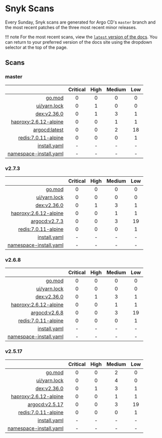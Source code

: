 # Snyk Scans

Every Sunday, Snyk scans are generated for Argo CD's `master` branch and the most recent patches of the three most
recent minor releases.

!!! note
    For the most recent scans, view the [`latest` version of the docs](https://argo-cd.readthedocs.io/en/latest/snyk/).
    You can return to your preferred version of the docs site using the dropdown selector at the top of the page.

## Scans

### master

|    | Critical | High | Medium | Low |
|---:|:--------:|:----:|:------:|:---:|
| [go.mod](master/argocd-test.html) | 0 | 0 | 0 | 0 |
| [ui/yarn.lock](master/argocd-test.html) | 0 | 1 | 0 | 0 |
| [dex:v2.36.0](master/ghcr.io_dexidp_dex_v2.36.0.html) | 0 | 1 | 3 | 1 |
| [haproxy:2.6.12-alpine](master/haproxy_2.6.12-alpine.html) | 0 | 0 | 1 | 1 |
| [argocd:latest](master/quay.io_argoproj_argocd_latest.html) | 0 | 0 | 2 | 18 |
| [redis:7.0.11-alpine](master/redis_7.0.11-alpine.html) | 0 | 0 | 0 | 1 |
| [install.yaml](master/argocd-iac-install.html) | - | - | - | - |
| [namespace-install.yaml](master/argocd-iac-namespace-install.html) | - | - | - | - |

### v2.7.3

|    | Critical | High | Medium | Low |
|---:|:--------:|:----:|:------:|:---:|
| [go.mod](v2.7.3/argocd-test.html) | 0 | 0 | 0 | 0 |
| [ui/yarn.lock](v2.7.3/argocd-test.html) | 0 | 0 | 0 | 0 |
| [dex:v2.36.0](v2.7.3/ghcr.io_dexidp_dex_v2.36.0.html) | 0 | 1 | 3 | 1 |
| [haproxy:2.6.12-alpine](v2.7.3/haproxy_2.6.12-alpine.html) | 0 | 0 | 1 | 1 |
| [argocd:v2.7.3](v2.7.3/quay.io_argoproj_argocd_v2.7.3.html) | 0 | 0 | 3 | 19 |
| [redis:7.0.11-alpine](v2.7.3/redis_7.0.11-alpine.html) | 0 | 0 | 0 | 1 |
| [install.yaml](v2.7.3/argocd-iac-install.html) | - | - | - | - |
| [namespace-install.yaml](v2.7.3/argocd-iac-namespace-install.html) | - | - | - | - |

### v2.6.8

|    | Critical | High | Medium | Low |
|---:|:--------:|:----:|:------:|:---:|
| [go.mod](v2.6.8/argocd-test.html) | 0 | 0 | 0 | 0 |
| [ui/yarn.lock](v2.6.8/argocd-test.html) | 0 | 0 | 0 | 0 |
| [dex:v2.36.0](v2.6.8/ghcr.io_dexidp_dex_v2.36.0.html) | 0 | 1 | 3 | 1 |
| [haproxy:2.6.12-alpine](v2.6.8/haproxy_2.6.12-alpine.html) | 0 | 0 | 1 | 1 |
| [argocd:v2.6.8](v2.6.8/quay.io_argoproj_argocd_v2.6.8.html) | 0 | 0 | 3 | 19 |
| [redis:7.0.11-alpine](v2.6.8/redis_7.0.11-alpine.html) | 0 | 0 | 0 | 1 |
| [install.yaml](v2.6.8/argocd-iac-install.html) | - | - | - | - |
| [namespace-install.yaml](v2.6.8/argocd-iac-namespace-install.html) | - | - | - | - |

### v2.5.17

|    | Critical | High | Medium | Low |
|---:|:--------:|:----:|:------:|:---:|
| [go.mod](v2.5.17/argocd-test.html) | 0 | 0 | 2 | 0 |
| [ui/yarn.lock](v2.5.17/argocd-test.html) | 0 | 0 | 4 | 0 |
| [dex:v2.36.0](v2.5.17/ghcr.io_dexidp_dex_v2.36.0.html) | 0 | 1 | 3 | 1 |
| [haproxy:2.6.12-alpine](v2.5.17/haproxy_2.6.12-alpine.html) | 0 | 0 | 1 | 1 |
| [argocd:v2.5.17](v2.5.17/quay.io_argoproj_argocd_v2.5.17.html) | 0 | 0 | 3 | 19 |
| [redis:7.0.11-alpine](v2.5.17/redis_7.0.11-alpine.html) | 0 | 0 | 0 | 1 |
| [install.yaml](v2.5.17/argocd-iac-install.html) | - | - | - | - |
| [namespace-install.yaml](v2.5.17/argocd-iac-namespace-install.html) | - | - | - | - |
